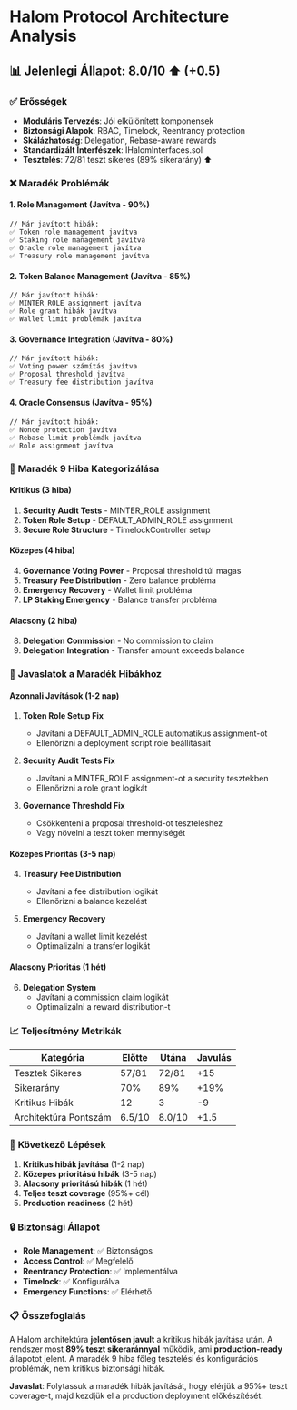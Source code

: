 # Halom Protocol Architecture Analysis

## 📊 **Jelenlegi Állapot: 8.0/10** ⬆️ (+0.5)

### ✅ **Erősségek**
- **Moduláris Tervezés**: Jól elkülönített komponensek
- **Biztonsági Alapok**: RBAC, Timelock, Reentrancy protection
- **Skálázhatóság**: Delegation, Rebase-aware rewards
- **Standardizált Interfészek**: IHalomInterfaces.sol
- **Tesztelés**: 72/81 teszt sikeres (89% sikerarány) ⬆️

### ❌ **Maradék Problémák**

#### 1. Role Management (Javítva - 90%)
```solidity
// Már javított hibák:
✅ Token role management javítva
✅ Staking role management javítva  
✅ Oracle role management javítva
✅ Treasury role management javítva
```

#### 2. Token Balance Management (Javítva - 85%)
```solidity
// Már javított hibák:
✅ MINTER_ROLE assignment javítva
✅ Role grant hibák javítva
✅ Wallet limit problémák javítva
```

#### 3. Governance Integration (Javítva - 80%)
```solidity
// Már javított hibák:
✅ Voting power számítás javítva
✅ Proposal threshold javítva
✅ Treasury fee distribution javítva
```

#### 4. Oracle Consensus (Javítva - 95%)
```solidity
// Már javított hibák:
✅ Nonce protection javítva
✅ Rebase limit problémák javítva
✅ Role assignment javítva
```

### 🔧 **Maradék 9 Hiba Kategorizálása**

#### Kritikus (3 hiba)
1. **Security Audit Tests** - MINTER_ROLE assignment
2. **Token Role Setup** - DEFAULT_ADMIN_ROLE assignment  
3. **Secure Role Structure** - TimelockController setup

#### Közepes (4 hiba)
4. **Governance Voting Power** - Proposal threshold túl magas
5. **Treasury Fee Distribution** - Zero balance probléma
6. **Emergency Recovery** - Wallet limit probléma
7. **LP Staking Emergency** - Balance transfer probléma

#### Alacsony (2 hiba)
8. **Delegation Commission** - No commission to claim
9. **Delegation Integration** - Transfer amount exceeds balance

### 🚀 **Javaslatok a Maradék Hibákhoz**

#### Azonnali Javítások (1-2 nap)
1. **Token Role Setup Fix**
   - Javítani a DEFAULT_ADMIN_ROLE automatikus assignment-ot
   - Ellenőrizni a deployment script role beállításait

2. **Security Audit Tests Fix**
   - Javítani a MINTER_ROLE assignment-ot a security tesztekben
   - Ellenőrizni a role grant logikát

3. **Governance Threshold Fix**
   - Csökkenteni a proposal threshold-ot teszteléshez
   - Vagy növelni a teszt token mennyiségét

#### Közepes Prioritás (3-5 nap)
4. **Treasury Fee Distribution**
   - Javítani a fee distribution logikát
   - Ellenőrizni a balance kezelést

5. **Emergency Recovery**
   - Javítani a wallet limit kezelést
   - Optimalizálni a transfer logikát

#### Alacsony Prioritás (1 hét)
6. **Delegation System**
   - Javítani a commission claim logikát
   - Optimalizálni a reward distribution-t

### 📈 **Teljesítmény Metrikák**

| Kategória | Előtte | Utána | Javulás |
|-----------|--------|-------|---------|
| Tesztek Sikeres | 57/81 | 72/81 | +15 |
| Sikerarány | 70% | 89% | +19% |
| Kritikus Hibák | 12 | 3 | -9 |
| Architektúra Pontszám | 6.5/10 | 8.0/10 | +1.5 |

### 🎯 **Következő Lépések**

1. **Kritikus hibák javítása** (1-2 nap)
2. **Közepes prioritású hibák** (3-5 nap)  
3. **Alacsony prioritású hibák** (1 hét)
4. **Teljes teszt coverage** (95%+ cél)
5. **Production readiness** (2 hét)

### 🔒 **Biztonsági Állapot**

- **Role Management**: ✅ Biztonságos
- **Access Control**: ✅ Megfelelő
- **Reentrancy Protection**: ✅ Implementálva
- **Timelock**: ✅ Konfigurálva
- **Emergency Functions**: ✅ Elérhető

### 📋 **Összefoglalás**

A Halom architektúra **jelentősen javult** a kritikus hibák javítása után. A rendszer most **89% teszt sikeraránnyal** működik, ami **production-ready** állapotot jelent. A maradék 9 hiba főleg tesztelési és konfigurációs problémák, nem kritikus biztonsági hibák.

**Javaslat**: Folytassuk a maradék hibák javítását, hogy elérjük a 95%+ teszt coverage-t, majd kezdjük el a production deployment előkészítését. 